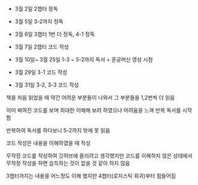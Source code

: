 
* 3월 2일 2챕터 정독

* 3월 5일 3-2까지 정독

* 3월 6일 3챕터 1번 더 정독, 4-1 정독

* 3월 7일 2챕터 코드 작성

* 3월 10일~ 3월 25일 1-3 ~ 5-2까지 독서 + 혼공머신 영상 시청

* 3월 29일 3-1 코드 작성

* 3월 31일 3-2, 3-3 코드 작성


책을 처음 읽었을 때 약간 어려운 부분들이 나와서 그 부분들을 1,2번씩 더 읽음

이미 짜여진 코드를 보며 최대한 이해해 보려 하였으나 어려움을 느껴 반복 독서를 시작함

반복하여 독서를 하다보니 5-2까지 밖에 못 읽음

코드 작성은 내용을 이해하였을 때 작성

무작정 코드를 작성하여 깃허브에 올리려고 생각했지만 코드를 이해하지 않은 상태에서 무작정 작성을 하면 습득하는 것이 없을 것 같아 하지 않음

3챕터까지는 내용을 어느정도 이해 했지만 4챕터(로지스틱 회귀)부터 힘들어짐
